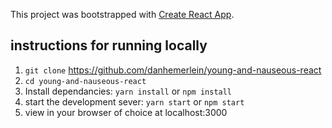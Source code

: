 This project was bootstrapped with [Create React App](https://github.com/facebook/create-react-app).

## instructions for running locally

1. `git clone` https://github.com/danhemerlein/young-and-nauseous-react
2. `cd young-and-nauseous-react`
3. Install dependancies: `yarn install` or `npm install`
4. start the development sever: `yarn start` or `npm start`
5. view in your browser of choice at localhost:3000

